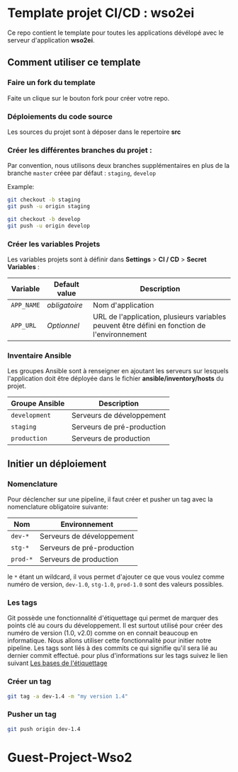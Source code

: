 # Template projet CI/CD : wso2ei

Ce repo contient le template pour toutes les applications dévélopé avec le serveur d'application **wso2ei**.

## Comment utiliser ce template

### Faire un fork du  template

Faite un clique sur le bouton fork pour créer votre repo.

### Déploiements du code source

Les sources du projet sont à déposer dans le repertoire **src**

### Créer les différentes branches du projet :

Par convention, nous utilisons deux branches supplémentaires en plus de la branche `master` créee par défaut : `staging`, `develop`

Example: 

```bash
git checkout -b staging
git push -u origin staging
```

```bash
git checkout -b develop
git push -u origin develop
```

### Créer les variables Projets

Les variables projets sont à définir dans **Settings** > **CI / CD** > **Secret Variables** :

Variable | Default value | Description
---------|---------------|-----------------------
`APP_NAME` | _obligatoire_ | Nom d'application
`APP_URL`  | _Optionnel_  | URL de l'application, plusieurs variables peuvent être défini en fonction de l'environnement

### Inventaire Ansible

Les groupes Ansible sont à renseigner en ajoutant les serveurs sur lesquels l'application doit être déployée dans le fichier **ansible/inventory/hosts** du projet.

Groupe Ansible | Description
---------------|--------------
`development` | Serveurs de développement
`staging`     | Serveurs de pré-production
`production`  | Serveurs de production

## Initier un déploiement

### Nomenclature

Pour déclencher sur une pipeline, 
il faut créer et pusher un tag avec la nomenclature obligatoire suivante:

Nom | Environnement
---------------|--------------
`dev-*` | Serveurs de développement
`stg-*` | Serveurs de pré-production
`prod-*` | Serveurs de production

le `*` étant un wildcard, il vous permet d'ajouter ce que vous voulez comme numéro de version, `dev-1.0`, `stg-1.0`, `prod-1.0` sont des valeurs possibles.

### Les tags

Git possède une fonctionnalité d'étiquettage qui permet de marquer des points clé au cours du développement. Il est surtout utilisé pour créer des numéro de version (1.0, v2.0) comme on en connait beaucoup en informatique. Nous allons utiliser cette fonctionnalité pour initier notre pipeline. 
Les tags sont liés à des commits ce qui signifie qu'il sera lié au dernier commit effectué.
pour plus d'informations sur les tags suivez le lien suivant [Les bases de l'étiquettage](https://git-scm.com/book/fr/v1/Les-bases-de-Git-%C3%89tiquetage)

### Créer un tag 

```bash
git tag -a dev-1.4 -m "my version 1.4"
```

### Pusher un tag 

```bash
git push origin dev-1.4
```

# Guest-Project-Wso2
